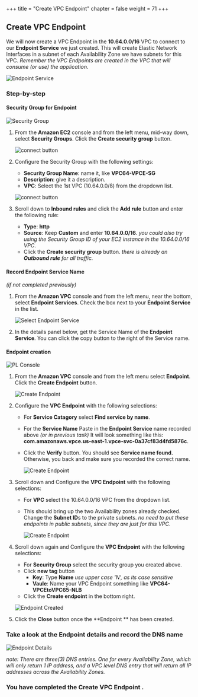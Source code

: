 +++
title = "Create VPC Endpoint"
chapter = false
weight = 71
+++

## Create VPC Endpoint

We will now create a VPC Endpoint in the **10.64.0.0/16** VPC to connect to our **Endpoint Service** we just created. This will create Elastic Network Interfaces in a subnet of each Availability Zone we have subnets for this VPC.
_Remember the VPC Endpoints are created in the VPC that will consume (or use) the application_.

![Endpoint Service](/images/pl-vpce-diagram.png)

### Step-by-step

#### Security Group for Endpoint

![Security Group](/images/nlb-sg-list.png)

1. From the **Amazon EC2** console and from the left menu, mid-way down, select **Security Groups**. Click the **Create security group** button.

   ![connect button](/images/pl-vpce-sg-basic.png)

1. Configure the Security Group with the following settings:

   - **Security Group Name**: name it, like **VPC64-VPCE-SG**
   - **Description**: give it a description.
   - **VPC**: Select the 1st VPC (10.64.0.0/8) from the dropdown list.

   ![connect button](/images/pl-vpce-sg-rules.png)

1. Scroll down to **Inbound rules** and click the **Add rule** button and enter the following rule:
   - **Type**: **http**
   - **Source**: Keep **Custom** and enter **10.64.0.0/16**. _you could also try using the Security Group ID of your EC2 instance in the 10.64.0.0/16 VPC_.
   - Click the **Create security group** button. _there is already an **Outbound rule** for all traffic._

#### Record Endpoint Service Name

_(if not completed previously)_

1. From the **Amazon VPC** console and from the left menu, near the bottom, select **Endpoint Services**. Check the box next to your **Endpoint Service** in the list.

   ![Select Endpoint Service](/images/pl-vpces-details.png)

1. In the details panel below, get the Service Name of the **Endpoint Service**. You can click the copy button to the right of the Service name.

#### Endpoint creation

![PL Console](/images/pl-vpce-list.png)

1. From the **Amazon VPC** console and from the left menu select **Endpoint**. Click the **Create Endpoint** button.

   ![Create Endpoint](/images/pl-vpce-create.png)

1. Configure the **VPC Endpoint** with the following selections:

   - For **Service Catagory** select **Find service by name**.
   - For the **Service Name** Paste in the **Endpoint Service** name recorded above _(or in previous task)_ It will look something like this: **com.amazonaws.vpce.us-east-1.vpce-svc-0a37cf83d4fd5876c**.
   - Click the **Verify** button. You should see **Service name found.** Otherwise, you back and make sure you recorded the correct name.

     ![Create Endpoint](/images/pl-vpce-create-vpc.png)

1. Scroll down and Configure the **VPC Endpoint** with the following selections:

   - For **VPC** select the 10.64.0.0/16 VPC from the dropdown list.
   - This should bring up the two Availability zones already checked. Change the **Subnet ID**s to the private subnets. _no need to put these endpoints in public subnets, since they are just for this VPC_.

     ![Create Endpoint](/images/pl-vpce-create-sgtag.png)

1. Scroll down again and Configure the **VPC Endpoint** with the following selections:

   - For **Security Group** select the security group you created above.
   - Click **new tag** button
     - **Key**: Type **Name** _use upper case 'N', as its case sensitive_
     - **Vaule**: Name your VPC Endpoint something like **VPC64-VPCEtoVPC65-NLB**
   - Click the **Create endpoint** in the bottom right.


    ![Endpoint Created](/images/pl-vpce-created.png)

1. Click the **Close** button once the **Endpoint ** has been created.

### Take a look at the Endpoint details and record the DNS name

![Endpoint Details](/images/vpce-dns.png)

_note: There are three(3) DNS entries. One for every Availability Zone, which will only return 1 IP address, and a VPC level DNS entry that will return all IP addresses across the Availability Zones._

### You have completed the Create VPC Endpoint .
